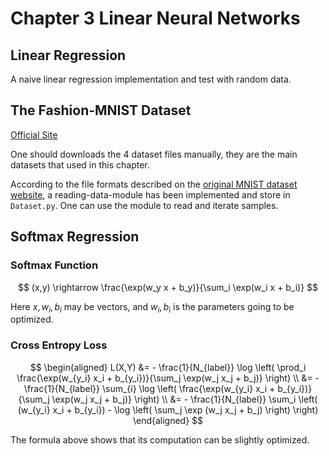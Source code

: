 # Chapter 3 Linear Neural Networks

## Linear Regression
A naive linear regression implementation and test with random data.



## The Fashion-MNIST Dataset

[Official Site](https://github.com/zalandoresearch/fashion-mnist)

One should downloads the 4 dataset files manually, they are the main datasets that used in this chapter.

According to the file formats described on the [original MNIST dataset website](http://yann.lecun.com/exdb/mnist/), a reading-data-module has been implemented and store in `Dataset.py`. One can use the module to read and iterate samples.



## Softmax Regression

### Softmax Function

$$
(x,y) \rightarrow \frac{\exp(w_y x + b_y)}{\sum_i \exp(w_i x + b_i)}
$$

Here $x, w_i, b_i$ may be vectors, and $w_i, b_i$ is the parameters going to be optimized.

### Cross Entropy Loss

$$
\begin{aligned}
L(X,Y) &= - \frac{1}{N_{label}} \log \left( \prod_i \frac{\exp(w_{y_i} x_i + b_{y_i})}{\sum_j \exp(w_j x_j + b_j)} \right) \\
&= - \frac{1}{N_{label}} \sum_{i} \log \left( \frac{\exp(w_{y_i} x_i + b_{y_i})}{\sum_j \exp(w_j x_j + b_j)} \right) \\
&= - \frac{1}{N_{label}} \sum_i \left( (w_{y_i} x_i + b_{y_i}) - \log \left( \sum_j \exp (w_j x_j + b_j) \right) \right)
\end{aligned}
$$

The formula above shows that its computation can be slightly optimized.